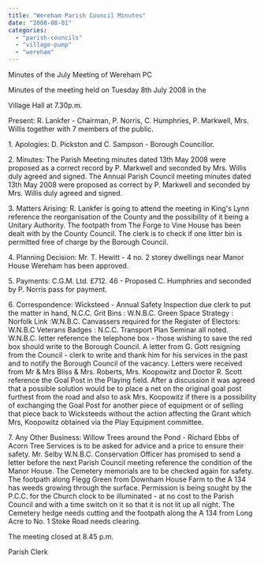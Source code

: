 ```yaml
---
title: "Wereham Parish Council Minutes"
date: "2008-08-01"
categories: 
  - "parish-councils"
  - "village-pump"
  - "wereham"
---
```


Minutes of the July Meeting of Wereham PC

Minutes of the meeting held on Tuesday 8th July 2008 in the

Village Hall at 7.30p.m.

Present: R. Lankfer - Chairman, P. Norris, C. Humphries, P. Markwell, Mrs. Willis together with 7 members of the public.

1\. Apologies: D. Pickston and C. Sampson - Borough Councillor.

2\. Minutes: The Parish Meeting minutes dated 13th May 2008 were proposed as a correct record by P. Markwell and seconded by Mrs. Willis duly agreed and signed. The Annual Parish Council meeting minutes dated 13th May 2008 were proposed as correct by P. Markwell and seconded by Mrs. Willis duly agreed and signed.

3\. Matters Arising: R. Lankfer is going to attend the meeting in King's Lynn reference the reorganisation of the County and the possibility of it being a Unitary Authority. The footpath from The Forge to Vine House has been dealt with by the County Council. The clerk is to check if one litter bin is permitted free of charge by the Borough Council.

4\. Planning Decision: Mr. T. Hewitt - 4 no. 2 storey dwellings near Manor House Wereham has been approved.

5\. Payments: C.G.M. Ltd. £712. 46 - Proposed C. Humphries and seconded by P. Norris pass for payment.

6\. Correspondence: Wicksteed - Annual Safety Inspection due clerk to put the matter in hand, N.C.C. Grit Bins : W.N.B.C. Green Space Strategy : Norfolk Link :W.N.B.C. Canvassers required for the Register of Electors: W.N.B.C Veterans Badges : N.C.C. Transport Plan Seminar all noted. W.N.B.C. letter reference the telephone box - those wishing to save the red box should write to the Borough Council. A letter from G. Gott resigning from the Council - clerk to write and thank him for his services in the past and to notify the Borough Council of the vacancy. Letters were received from Mr & Mrs Bliss & Mrs. Roberts, Mrs. Koopowitz and Doctor R. Scott reference the Goal Post in the Playing field. After a discussion it was agreed that a possible solution would be to place a net on the original goal post furthest from the road and also to ask Mrs. Koopowitz if there is a possibility of exchanging the Goal Post for another piece of equipment or of selling that piece back to Wicksteeds without the action affecting the Grant which Mrs, Koopowitz obtained via the Play Equipment committee.

7\. Any Other Business: Willow Trees around the Pond - Richard Ebbs of Acorn Tree Services is to be asked for advice and a price to ensure their safety. Mr. Selby W.N.B.C. Conservation Officer has promised to send a letter before the next Parish Council meeting reference the condition of the Manor House. The Cemetery memorials are to be checked again for safety. The footpath along Flegg Green from Downham House Farm to the A 134 has weeds growing through the surface. Permission is being sought by the P.C.C. for the Church clock to be illuminated - at no cost to the Parish Council and with a time switch on it so that it is not lit up all night. The Cemetery hedge needs cutting and the footpath along the A 134 from Long Acre to No. 1 Stoke Road needs clearing.

The meeting closed at 8.45 p.m.

Parish Clerk
